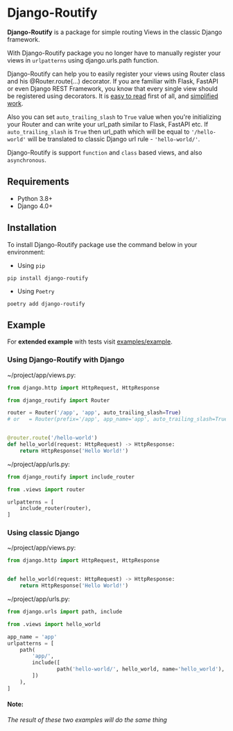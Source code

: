 # Django-Routify
**Django-Routify** is a package for simple routing Views in the classic Django framework.

With Django-Routify package you no longer have to manually register your views in `urlpatterns` using django.urls.path function.

Django-Routify can help you to easily register your views using Router class and his @Router.route(...) decorator.
If you are familiar with Flask, FastAPI or even Django REST Framework, you know that every single view should be registered using decorators.
It is <ins>easy to read</ins> first of all, and <ins>simplified work</ins>.

Also you can set `auto_trailing_slash` to `True` value when you're initializing your Router and can write your url_path similar to Flask, FastAPI etc.
If `auto_trailing_slash` is `True` then url_path which will be equal to `'/hello-world'` will be translated to classic Django url rule - `'hello-world/'`.

Django-Routify is support `function` and `class` based views, and also `asynchronous`.

## Requirements
- Python 3.8+
- Django 4.0+

## Installation
To install Django-Routify package use the command below in your environment:

- Using `pip`
```shell
pip install django-routify
```

- Using `Poetry`
```shell
poetry add django-routify
```

## Example
For **extended example** with tests visit [examples/example](https://github.com/vitaliypopel/django-routify/tree/main/examples/example).

### Using Django-Routify with Django

~/project/app/views.py:
```python
from django.http import HttpRequest, HttpResponse

from django_routify import Router

router = Router('/app', 'app', auto_trailing_slash=True)
# or   = Router(prefix='/app', app_name='app', auto_trailing_slash=True)


@router.route('/hello-world')
def hello_world(request: HttpRequest) -> HttpResponse:
    return HttpResponse('Hello World!')
```

~/project/app/urls.py:
```python
from django_routify import include_router

from .views import router

urlpatterns = [
    include_router(router),
]
```

### Using classic Django

~/project/app/views.py:
```python
from django.http import HttpRequest, HttpResponse


def hello_world(request: HttpRequest) -> HttpResponse:
    return HttpResponse('Hello World!')
```

~/project/app/urls.py:
```python
from django.urls import path, include

from .views import hello_world

app_name = 'app'
urlpatterns = [
    path(
        'app/',
        include([
                path('hello-world/', hello_world, name='hello_world'),
        ])
    ),
]
```

#### Note:
_The result of these two examples will do the same thing_
